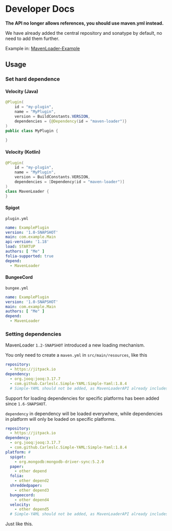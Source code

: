 # Developer Docs

**The API no longer allows references, you should use maven.yml instead.**

We have already added the central repository and sonatype by default, no need to add them further.

Example in: [MavenLoader-Example](https://github.com/LevelTranic/MavenLoader-Example)

## Usage

### Set hard dependence
#### Velocity (Java)
```java
@Plugin(
    id = "my-plugin", 
    name = "MyPlugin", 
    version = BuildConstants.VERSION, 
    dependencies = {@Dependency(id = "maven-loader")}
)
public class MyPlugin {
    
}
```

#### Velocity (Kotlin)
```kotlin
@Plugin(
    id = "my-plugin",
    name = "MyPlugin",
    version = BuildConstants.VERSION,
    dependencies = [Dependency(id = "maven-loader")]
)
class MavenLoader {
}
```

#### Spigot
`plugin.yml`
```yaml
name: ExamplePlugin
version: '1.0-SNAPSHOT'
main: com.example.Main
api-version: '1.18'
load: STARTUP
authors: [ "Me" ]
folia-supported: true
depend:
  - MavenLoader
```

#### BungeeCord
`bungee.yml`
```yaml
name: ExamplePlugin
version: '1.0-SNAPSHOT'
main: com.example.Main
authors: [ "Me" ]
depend:
  - MavenLoader
```


### Setting dependencies
MavenLoader `1.2-SNAPSHOT` introduced a new loading mechanism.

You only need to create a `maven.yml` in `src/main/resources`,
like this

```yaml
repository:
  - https://jitpack.io
dependency:
  - org.jooq:jooq:3.17.7
  - com.github.Carleslc.Simple-YAML:Simple-Yaml:1.8.4
  # Simple-YAML should not be added, as MavenLoaderAPI already includes that dependency since 1.2-SNAPSHOT.
```

Support for loading dependencies for specific platforms has been added since `1.6-SNAPSHOT`.

`dependency` in dependency will be loaded everywhere, while dependencies in platform will only be loaded on specific platforms.

```yaml
repository:
  - https://jitpack.io
dependency:
  - org.jooq:jooq:3.17.7
  - com.github.Carleslc.Simple-YAML:Simple-Yaml:1.8.4
platform: # 
  spigot:
    - org.mongodb:mongodb-driver-sync:5.2.0
  paper:
    - other depend
  folia:
    - other depend2
  shreddedpaper:
    - other depend3
  bungeecord:
    - other depend4
  velocity:
    - other depend5
  # Simple-YAML should not be added, as MavenLoaderAPI already includes that dependency since 1.2-SNAPSHOT.
```

Just like this.